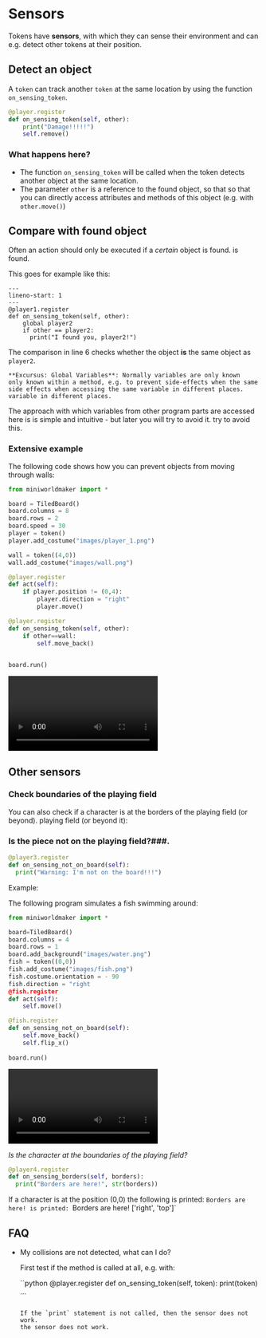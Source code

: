 # Sensors

Tokens have **sensors**, with which they can sense their environment
and can e.g. detect other tokens at their position.

## Detect an object

A `token` can track another `token` at the same location by using the
function `on_sensing_token`.

``` python
@player.register
def on_sensing_token(self, other):
    print("Damage!!!!!")
    self.remove()
```

### What happens here?

* The function `on_sensing_token` will be called when the token
    detects another object at the same location.
* The parameter `other` is a reference to the found object, so that
    so that you can directly access attributes and methods of this object
    (e.g. with `other.move()`)

## Compare with found object

Often an action should only be executed if a *certain* object is found.
is found.

This goes for example like this:

``` {code-block} python
---
lineno-start: 1
---
@player1.register
def on_sensing_token(self, other):
    global player2
    if other == player2:
      print("I found you, player2!")
```

The comparison in line 6 checks whether the object **is** the same object
as `player2`.

``` {note}
**Excursus: Global Variables**: Normally variables are only known
only known within a method, e.g. to prevent side-effects when the same
side effects when accessing the same variable in different places.
variable in different places.
```

The approach with which variables from other program parts are accessed here is
is simple and intuitive - but later you will try to avoid it.
try to avoid this.

### Extensive example

The following code shows how you can prevent objects from moving through walls:

``` python
from miniworldmaker import *

board = TiledBoard()
board.columns = 8
board.rows = 2
board.speed = 30
player = token()
player.add_costume("images/player_1.png")

wall = token((4,0))
wall.add_costume("images/wall.png")

@player.register
def act(self):
    if player.position != (0,4):
        player.direction = "right"
        player.move()

@player.register
def on_sensing_token(self, other):
    if other==wall:
        self.move_back()
    

board.run()
```

 <video controls loop width=300px>
  <source src="../_static/wall.webm" type="video/webm">
  Your browser does not support the video tag.
</video>

## Other sensors

### Check boundaries of the playing field

You can also check if a character is at the borders of the playing field (or beyond).
playing field (or beyond it):

### Is the piece not on the playing field?###.

``` python
@player3.register
def on_sensing_not_on_board(self):
  print("Warning: I'm not on the board!!!")
```

Example:

The following program simulates a fish swimming around:

``` python
from miniworldmaker import *

board=TiledBoard()
board.columns = 4
board.rows = 1
board.add_background("images/water.png")
fish = token((0,0))
fish.add_costume("images/fish.png")
fish.costume.orientation = - 90
fish.direction = "right
@fish.register
def act(self):
    self.move()

@fish.register
def on_sensing_not_on_board(self):
    self.move_back()
    self.flip_x()
        
board.run()
```

 <video controls loop width=300px>
  <source src="../_static/flipthefish.webm" type="video/webm">
  Your browser does not support the video tag.
</video>


*Is the character at the boundaries of the playing field?*

``` python
@player4.register
def on_sensing_borders(self, borders):
  print("Borders are here!", str(borders))
```

If a character is at the position (0,0) the following is printed: `Borders are here!
is printed: `Borders are here! ['right', 'top']`

## FAQ

* My collisions are not detected, what can I do?

  First test if the method is called at all, e.g. with:

  ``python
  @player.register
  def on_sensing_token(self, token):
    print(token)
    ...
  ```

  If the `print` statement is not called, then the sensor does not work.
  the sensor does not work.

